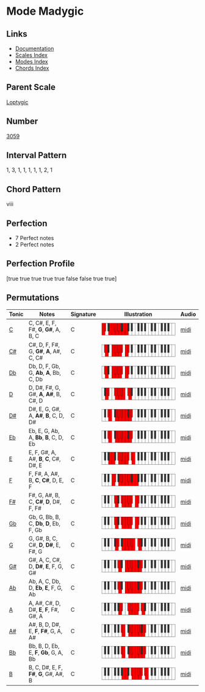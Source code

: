 # Mode Madygic

## Links

- [Documentation](README.md)
- [Scales Index](Scales.md)
- [Modes Index](Modes.md)
- [Chords Index](Chords.md)

## Parent Scale

[Loptygic](ScaleLoptygic.md)

## Number

[3059](https://ianring.com/musictheory/scales/3059)

## Interval Pattern

1, 3, 1, 1, 1, 1, 1, 2, 1

## Chord Pattern

viii

## Perfection

- 7 Perfect notes
- 2 Perfect notes

## Perfection Profile

[true true true true true false false true true]

## Permutations

| Tonic | Notes | Signature | Illustration | Audio |
|-------|-------|-----------|--------------|-------|
| [C](ModeCNaturalMadygic.md) | C, C#, E, F, F#, **G**, **G#**, A, B, C | C | ![CNaturalMadygic](ModeCNaturalMadygic.png) | [midi](https://github.com/edipermadi/music/blob/main/docs/ModeCNaturalMadygic.mid?raw=true) |
| [C#](ModeCSharpMadygic.md) | C#, D, F, F#, G, **G#**, **A**, A#, C, C# | C | ![CSharpMadygic](ModeCSharpMadygic.png) | [midi](https://github.com/edipermadi/music/blob/main/docs/ModeCSharpMadygic.mid?raw=true) |
| [Db](ModeDFlatMadygic.md) | Db, D, F, Gb, G, **Ab**, **A**, Bb, C, Db | C | ![DFlatMadygic](ModeDFlatMadygic.png) | [midi](https://github.com/edipermadi/music/blob/main/docs/ModeDFlatMadygic.mid?raw=true) |
| [D](ModeDNaturalMadygic.md) | D, D#, F#, G, G#, **A**, **A#**, B, C#, D | C | ![DNaturalMadygic](ModeDNaturalMadygic.png) | [midi](https://github.com/edipermadi/music/blob/main/docs/ModeDNaturalMadygic.mid?raw=true) |
| [D#](ModeDSharpMadygic.md) | D#, E, G, G#, A, **A#**, **B**, C, D, D# | C | ![DSharpMadygic](ModeDSharpMadygic.png) | [midi](https://github.com/edipermadi/music/blob/main/docs/ModeDSharpMadygic.mid?raw=true) |
| [Eb](ModeEFlatMadygic.md) | Eb, E, G, Ab, A, **Bb**, **B**, C, D, Eb | C | ![EFlatMadygic](ModeEFlatMadygic.png) | [midi](https://github.com/edipermadi/music/blob/main/docs/ModeEFlatMadygic.mid?raw=true) |
| [E](ModeENaturalMadygic.md) | E, F, G#, A, A#, **B**, **C**, C#, D#, E | C | ![ENaturalMadygic](ModeENaturalMadygic.png) | [midi](https://github.com/edipermadi/music/blob/main/docs/ModeENaturalMadygic.mid?raw=true) |
| [F](ModeFNaturalMadygic.md) | F, F#, A, A#, B, **C**, **C#**, D, E, F | C | ![FNaturalMadygic](ModeFNaturalMadygic.png) | [midi](https://github.com/edipermadi/music/blob/main/docs/ModeFNaturalMadygic.mid?raw=true) |
| [F#](ModeFSharpMadygic.md) | F#, G, A#, B, C, **C#**, **D**, D#, F, F# | C | ![FSharpMadygic](ModeFSharpMadygic.png) | [midi](https://github.com/edipermadi/music/blob/main/docs/ModeFSharpMadygic.mid?raw=true) |
| [Gb](ModeGFlatMadygic.md) | Gb, G, Bb, B, C, **Db**, **D**, Eb, F, Gb | C | ![GFlatMadygic](ModeGFlatMadygic.png) | [midi](https://github.com/edipermadi/music/blob/main/docs/ModeGFlatMadygic.mid?raw=true) |
| [G](ModeGNaturalMadygic.md) | G, G#, B, C, C#, **D**, **D#**, E, F#, G | C | ![GNaturalMadygic](ModeGNaturalMadygic.png) | [midi](https://github.com/edipermadi/music/blob/main/docs/ModeGNaturalMadygic.mid?raw=true) |
| [G#](ModeGSharpMadygic.md) | G#, A, C, C#, D, **D#**, **E**, F, G, G# | C | ![GSharpMadygic](ModeGSharpMadygic.png) | [midi](https://github.com/edipermadi/music/blob/main/docs/ModeGSharpMadygic.mid?raw=true) |
| [Ab](ModeAFlatMadygic.md) | Ab, A, C, Db, D, **Eb**, **E**, F, G, Ab | C | ![AFlatMadygic](ModeAFlatMadygic.png) | [midi](https://github.com/edipermadi/music/blob/main/docs/ModeAFlatMadygic.mid?raw=true) |
| [A](ModeANaturalMadygic.md) | A, A#, C#, D, D#, **E**, **F**, F#, G#, A | C | ![ANaturalMadygic](ModeANaturalMadygic.png) | [midi](https://github.com/edipermadi/music/blob/main/docs/ModeANaturalMadygic.mid?raw=true) |
| [A#](ModeASharpMadygic.md) | A#, B, D, D#, E, **F**, **F#**, G, A, A# | C | ![ASharpMadygic](ModeASharpMadygic.png) | [midi](https://github.com/edipermadi/music/blob/main/docs/ModeASharpMadygic.mid?raw=true) |
| [Bb](ModeBFlatMadygic.md) | Bb, B, D, Eb, E, **F**, **Gb**, G, A, Bb | C | ![BFlatMadygic](ModeBFlatMadygic.png) | [midi](https://github.com/edipermadi/music/blob/main/docs/ModeBFlatMadygic.mid?raw=true) |
| [B](ModeBNaturalMadygic.md) | B, C, D#, E, F, **F#**, **G**, G#, A#, B | C | ![BNaturalMadygic](ModeBNaturalMadygic.png) | [midi](https://github.com/edipermadi/music/blob/main/docs/ModeBNaturalMadygic.mid?raw=true) |
